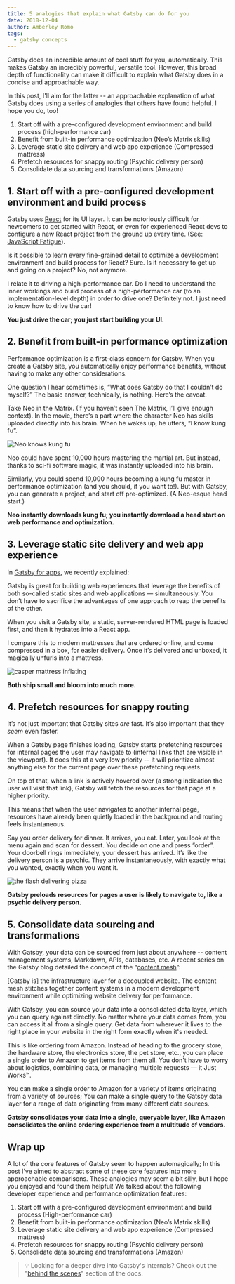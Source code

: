 ```yaml
---
title: 5 analogies that explain what Gatsby can do for you
date: 2018-12-04
author: Amberley Romo
tags:
  - gatsby concepts
---
```


Gatsby does an incredible amount of cool stuff for you, automatically. This makes Gatsby an incredibly powerful, versatile tool. However, this broad depth of functionality can make it difficult to explain what Gatsby does in a concise and approachable way.

In this post, I'll aim for the latter -- an approachable explanation of what Gatsby does using a series of analogies that others have found helpful. I hope you do, too!

1. Start off with a pre-configured development environment and build process (high-performance car)
2. Benefit from built-in performance optimization (Neo’s Matrix skills)
3. Leverage static site delivery and web app experience (Compressed mattress)
4. Prefetch resources for snappy routing (Psychic delivery person)
5. Consolidate data sourcing and transformations (Amazon)

## 1. Start off with a pre-configured development environment and build process

Gatsby uses [React](https://reactjs.org/) for its UI layer. It can be notoriously difficult for newcomers to get started with React, or even for experienced React devs to configure a new React project from the ground up every time. (See: [JavaScript Fatigue](https://medium.com/@ericclemmons/javascript-fatigue-48d4011b6fc4)).

Is it possible to learn every fine-grained detail to optimize a development environment and build process for React? Sure. Is it necessary to get up and going on a project? No, not anymore.

I relate it to driving a high-performance car. Do I need to understand the inner workings and build process of a high-performance car (to an implementation-level depth) in order to drive one? Definitely not. I just need to know how to drive the car!

**You just drive the car; you just start building your UI.**

## 2. Benefit from built-in performance optimization

Performance optimization is a first-class concern for Gatsby. When you create a Gatsby site, you automatically enjoy performance benefits, without having to make any other considerations.

One question I hear sometimes is, “What does Gatsby do that I couldn’t do myself?” The basic answer, technically, is nothing. Here’s the caveat.

Take Neo in the Matrix. (If you haven’t seen The Matrix, I’ll give enough context). In the movie, there’s a part where the character Neo has skills uploaded directly into his brain. When he wakes up, he utters, “I know kung fu”.

![Neo knows kung fu](./images/neo-kung-fu.gif)

Neo could have spent 10,000 hours mastering the martial art. But instead, thanks to sci-fi software magic, it was instantly uploaded into his brain.

Similarly, you could spend 10,000 hours becoming a kung fu master in performance optimization (and you should, if you want to!). But with Gatsby, you can generate a project, and start off pre-optimized. (A Neo-esque head start.)

**Neo instantly downloads kung fu; you instantly download a head start on web performance and optimization.**

## 3. Leverage static site delivery and web app experience

In [Gatsby for apps](/blog/2018-11-07-gatsby-for-apps/), we recently explained:

<Pullquote citation="Dustin Schau">
  Gatsby is great for building web experiences that leverage the benefits of both so-called static sites and web applications — simultaneously. You don’t have to sacrifice the advantages of one approach to reap the benefits of the other.
</Pullquote>

When you visit a Gatsby site, a static, server-rendered HTML page is loaded first, and then it hydrates into a React app.

I compare this to modern mattresses that are ordered online, and come compressed in a box, for easier delivery. Once it’s delivered and unboxed, it magically unfurls into a mattress.

![casper mattress inflating](./images/casper-unboxing.gif)

**Both ship small and bloom into much more.**

## 4. Prefetch resources for snappy routing

It’s not just important that Gatsby sites _are_ fast. It’s also important that they _seem_ even faster.

When a Gatsby page finishes loading, Gatsby starts prefetching resources for internal pages the user may navigate to (internal links that are visible in the viewport). It does this at a very low priority -- it will prioritize almost anything else for the current page over these prefetching requests.

On top of that, when a link is actively hovered over (a strong indication the user will visit that link), Gatsby will fetch the resources for that page at a higher priority.

This means that when the user navigates to another internal page, resources have already been quietly loaded in the background and routing feels instantaneous.

Say you order delivery for dinner. It arrives, you eat. Later, you look at the menu again and scan for dessert. You decide on one and press “order”. Your doorbell rings immediately, your dessert has arrived. It’s like the delivery person is a psychic. They arrive instantaneously, with exactly what you wanted, exactly when you want it.

![the flash delivering pizza](./images/the-flash-pizza.gif)

**Gatsby preloads resources for pages a user is likely to navigate to, like a psychic delivery person.**

## 5. Consolidate data sourcing and transformations

With Gatsby, your data can be sourced from just about anywhere -- content management systems, Markdown, APIs, databases, etc. A recent series on the Gatsby blog detailed the concept of the “[content mesh](/blog/2018-10-04-journey-to-the-content-mesh/)”:

<Pullquote>
  [Gatsby is] the infrastructure layer for a decoupled website. The content mesh stitches together content systems in a modern development environment while optimizing website delivery for performance.
</Pullquote>

With Gatsby, you can source your data into a consolidated data layer, which you can query against directly. No matter where your data comes from, you can access it all from a single query. Get data from wherever it lives to the right place in your website in the right form exactly when it's needed.

This is like ordering from Amazon. Instead of heading to the grocery store, the hardware store, the electronics store, the pet store, etc., you can place a single order to Amazon to get items from them all. You don't have to worry about logistics, combining data, or managing multiple requests — it Just Works™.

You can make a single order to Amazon for a variety of items originating from a variety of sources; You can make a single query to the Gatsby data layer for a range of data originating from many different data sources.

**Gatsby consolidates your data into a single, queryable layer, like Amazon consolidates the online ordering experience from a multitude of vendors.**

## Wrap up

A lot of the core features of Gatsby seem to happen automagically; In this post I've aimed to abstract some of these core features into more approachable comparisons. These analogies may seem a bit silly, but I hope you enjoyed and found them helpful! We talked about the following developer experience and performance optimization features:

1. Start off with a pre-configured development environment and build process (High-performance car)
2. Benefit from built-in performance optimization (Neo’s Matrix skills)
3. Leverage static site delivery and web app experience (Compressed mattress)
4. Prefetch resources for snappy routing (Psychic delivery person)
5. Consolidate data sourcing and transformations (Amazon)

> 💡 Looking for a deeper dive into Gatsby's internals? Check out the "[behind the scenes](/docs/behind-the-scenes/)" section of the docs.
